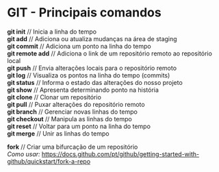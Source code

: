 # GIT - Principais comandos

**git init** // Inicia a linha do tempo  
**git add** // Adiciona ou atualiza mudanças na área de staging  
**git commit** // Adiciona um ponto na linha do tempo  
**git remote add** // Adiciona o link de um repositório remoto ao repositório local  
**git push** // Envia alterações locais para o repositório remoto  
**git log** // Visualiza os pontos na linha do tempo (commits)  
**git status** // Informa o estado das alterações do nosso projeto  
**git show** // Apresenta determinando ponto na história  
**git clone** // Clonar um repositório  
**git pull** // Puxar alterações do repositório remoto  
**git branch** // Gerenciar novas linhas do tempo  
**git checkout** // Manipula as linhas do tempo  
**git reset** // Voltar para um ponto na linha do tempo  
**git merge** // Unir as linhas do tempo    

**fork** // Criar uma bifurcação de um repositório  
*Como usar:* https://docs.github.com/pt/github/getting-started-with-github/quickstart/fork-a-repo